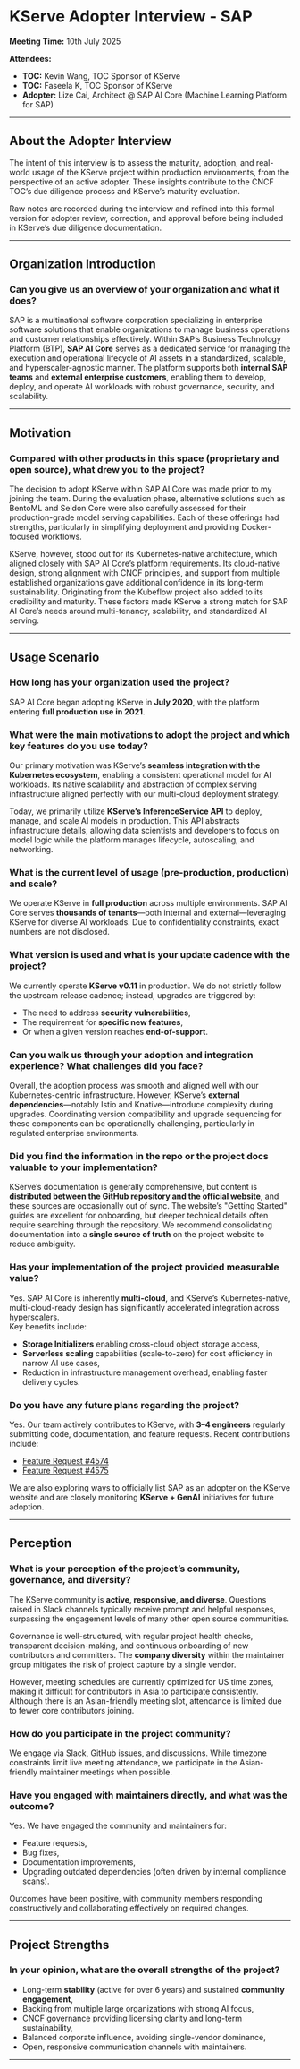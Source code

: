 # KServe Adopter Interview - SAP

**Meeting Time:** 10th July 2025  

**Attendees:**  
- **TOC:** Kevin Wang, TOC Sponsor of KServe  
- **TOC:** Faseela K, TOC Sponsor of KServe  
- **Adopter:** Lize Cai, Architect @ SAP AI Core (Machine Learning Platform for SAP)  

---

## About the Adopter Interview

The intent of this interview is to assess the maturity, adoption, and real-world usage of the KServe project within production environments, from the perspective of an active adopter. These insights contribute to the CNCF TOC’s due diligence process and KServe’s maturity evaluation.  

Raw notes are recorded during the interview and refined into this formal version for adopter review, correction, and approval before being included in KServe’s due diligence documentation.

---

## Organization Introduction

### Can you give us an overview of your organization and what it does?

SAP is a multinational software corporation specializing in enterprise software solutions that enable organizations to manage business operations and customer relationships effectively. Within SAP’s Business Technology Platform (BTP), **SAP AI Core** serves as a dedicated service for managing the execution and operational lifecycle of AI assets in a standardized, scalable, and hyperscaler-agnostic manner. The platform supports both **internal SAP teams** and **external enterprise customers**, enabling them to develop, deploy, and operate AI workloads with robust governance, security, and scalability.

---

## Motivation

### Compared with other products in this space (proprietary and open source), what drew you to the project?

The decision to adopt KServe within SAP AI Core was made prior to my joining the team. During the evaluation phase, alternative solutions such as BentoML and Seldon Core were also carefully assessed for their production-grade model serving capabilities. Each of these offerings had strengths, particularly in simplifying deployment and providing Docker-focused workflows.

KServe, however, stood out for its Kubernetes-native architecture, which aligned closely with SAP AI Core’s platform requirements. Its cloud-native design, strong alignment with CNCF principles, and support from multiple established organizations gave additional confidence in its long-term sustainability. Originating from the Kubeflow project also added to its credibility and maturity. These factors made KServe a strong match for SAP AI Core’s needs around multi-tenancy, scalability, and standardized AI serving.

---

## Usage Scenario

### How long has your organization used the project?

SAP AI Core began adopting KServe in **July 2020**, with the platform entering **full production use in 2021**.

### What were the main motivations to adopt the project and which key features do you use today?

Our primary motivation was KServe’s **seamless integration with the Kubernetes ecosystem**, enabling a consistent operational model for AI workloads. Its native scalability and abstraction of complex serving infrastructure aligned perfectly with our multi-cloud deployment strategy.

Today, we primarily utilize **KServe’s InferenceService API** to deploy, manage, and scale AI models in production. This API abstracts infrastructure details, allowing data scientists and developers to focus on model logic while the platform manages lifecycle, autoscaling, and networking.

### What is the current level of usage (pre-production, production) and scale?

We operate KServe in **full production** across multiple environments. SAP AI Core serves **thousands of tenants**—both internal and external—leveraging KServe for diverse AI workloads. Due to confidentiality constraints, exact numbers are not disclosed.

### What version is used and what is your update cadence with the project?

We currently operate **KServe v0.11** in production. We do not strictly follow the upstream release cadence; instead, upgrades are triggered by:
- The need to address **security vulnerabilities**,
- The requirement for **specific new features**,
- Or when a given version reaches **end-of-support**.

### Can you walk us through your adoption and integration experience? What challenges did you face?

Overall, the adoption process was smooth and aligned well with our Kubernetes-centric infrastructure. However, KServe’s **external dependencies**—notably Istio and Knative—introduce complexity during upgrades. Coordinating version compatibility and upgrade sequencing for these components can be operationally challenging, particularly in regulated enterprise environments.

### Did you find the information in the repo or the project docs valuable to your implementation?

KServe’s documentation is generally comprehensive, but content is **distributed between the GitHub repository and the official website**, and these sources are occasionally out of sync. The website’s "Getting Started" guides are excellent for onboarding, but deeper technical details often require searching through the repository. We recommend consolidating documentation into a **single source of truth** on the project website to reduce ambiguity.

### Has your implementation of the project provided measurable value?

Yes. SAP AI Core is inherently **multi-cloud**, and KServe’s Kubernetes-native, multi-cloud-ready design has significantly accelerated integration across hyperscalers.  
Key benefits include:
- **Storage Initializers** enabling cross-cloud object storage access,
- **Serverless scaling** capabilities (scale-to-zero) for cost efficiency in narrow AI use cases,
- Reduction in infrastructure management overhead, enabling faster delivery cycles.

### Do you have any future plans regarding the project?

Yes. Our team actively contributes to KServe, with **3–4 engineers** regularly submitting code, documentation, and feature requests. Recent contributions include:
- [Feature Request #4574](https://github.com/kserve/kserve/issues/4574)
- [Feature Request #4575](https://github.com/kserve/kserve/issues/4575)

We are also exploring ways to officially list SAP as an adopter on the KServe website and are closely monitoring **KServe + GenAI** initiatives for future adoption.

---

## Perception

### What is your perception of the project’s community, governance, and diversity?

The KServe community is **active, responsive, and diverse**. Questions raised in Slack channels typically receive prompt and helpful responses, surpassing the engagement levels of many other open source communities.

Governance is well-structured, with regular project health checks, transparent decision-making, and continuous onboarding of new contributors and committers. The **company diversity** within the maintainer group mitigates the risk of project capture by a single vendor.

However, meeting schedules are currently optimized for US time zones, making it difficult for contributors in Asia to participate consistently. Although there is an Asian-friendly meeting slot, attendance is limited due to fewer core contributors joining.

### How do you participate in the project community?

We engage via Slack, GitHub issues, and discussions. While timezone constraints limit live meeting attendance, we participate in the Asian-friendly maintainer meetings when possible.

### Have you engaged with maintainers directly, and what was the outcome?

Yes. We have engaged the community and maintainers for:
- Feature requests,
- Bug fixes,
- Documentation improvements,
- Upgrading outdated dependencies (often driven by internal compliance scans).

Outcomes have been positive, with community members responding constructively and collaborating effectively on required changes.

---

## Project Strengths

### In your opinion, what are the overall strengths of the project?

- Long-term **stability** (active for over 6 years) and sustained **community engagement**,
- Backing from multiple large organizations with strong AI focus,
- CNCF governance providing licensing clarity and long-term sustainability,
- Balanced corporate influence, avoiding single-vendor dominance,
- Open, responsive communication channels with maintainers.

---
